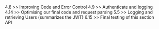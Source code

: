 4.8 >> Improving Code and Error Control
4.9 >> Authenticate and logging
4.14 >> Optimising our final code and request parsing
5.5 >> Logging and retrieving Users (summarizes the JWT)
6.15 >> Final testing of this section API
